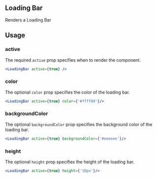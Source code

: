 ## Loading Bar

Renders a Loading Bar

## Usage

### active
The required `active` prop specifies when to render the component.

``` jsx
<LoadingBar active={true} />
```

### color
The optional `color` prop specifies the color of the loading bar.

``` jsx
<LoadingBar active={true} color={'#ffff00'}/>
```

### backgroundColor
The optional `backgroundColor` prop specifies the background color of the loading bar.

``` jsx
<LoadingBar active={true} backgroundColor={'#eeeeee'}/>
```


### height
The optional `height` prop specifies the height of the loading bar.

``` jsx
<LoadingBar active={true} height={'10px'}/>
```

